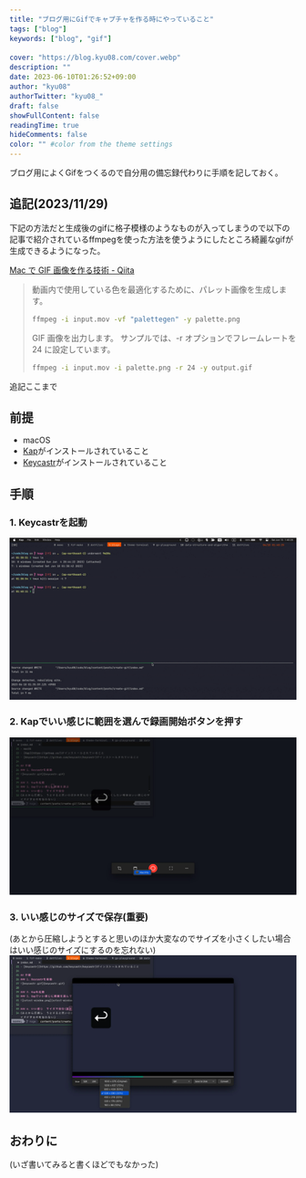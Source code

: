 ```yaml
---
title: "ブログ用にGifでキャプチャを作る時にやっていること"
tags: ["blog"]
keywords: ["blog", "gif"]

cover: "https://blog.kyu08.com/cover.webp"
description: ""
date: 2023-06-10T01:26:52+09:00
author: "kyu08"
authorTwitter: "kyu08_"
draft: false
showFullContent: false
readingTime: true
hideComments: false
color: "" #color from the theme settings
---
```


ブログ用によくGifをつくるので自分用の備忘録代わりに手順を記しておく。

## 追記(2023/11/29)
下記の方法だと生成後のgifに格子模様のようなものが入ってしまうので以下の記事で紹介されているffmpegを使った方法を使うようにしたところ綺麗なgifが生成できるようになった。

[Mac で GIF 画像を作る技術 - Qiita](https://qiita.com/takasp/items/65d1d0d90073bcfc4873)

> 動画内で使用している色を最適化するために、パレット画像を生成します。
> 
> ```sh
> ffmpeg -i input.mov -vf "palettegen" -y palette.png
> ```
> 
> GIF 画像を出力します。
> サンプルでは、-r オプションでフレームレートを 24 に設定しています。
> 
> ```sh
> ffmpeg -i input.mov -i palette.png -r 24 -y output.gif
> ```


追記ここまで

## 前提
- macOS
- [Kap](https://getkap.co/)がインストールされていること
- [Keycastr](https://github.com/keycastr/keycastr)がインストールされていること

## 手順
### 1. Keycastrを起動
![keycastr.gif](keycastr.gif)

### 2. Kapでいい感じに範囲を選んで録画開始ボタンを押す
![select-window.webp](select-window.webp)

### 3. いい感じのサイズで保存(重要)
(あとから圧縮しようとすると思いのほか大変なのでサイズを小さくしたい場合はいい感じのサイズにするのを忘れない)
![select-size.webp](select-size.webp)


## おわりに
(いざ書いてみると書くほどでもなかった)
